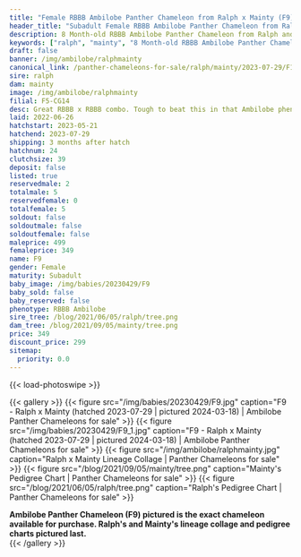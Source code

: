 ```yaml
---
title: "Female RBBB Ambilobe Panther Chameleon from Ralph x Mainty (F9)"
header_title: "Subadult Female RBBB Ambilobe Panther Chameleon from Ralph x Mainty | F9"
description: 8 Month-old RBBB Ambilobe Panther Chameleon from Ralph and Mainty. Great RBBB x RBBB combo. Tough to beat this in that Ambilobe phenotype. We've included sire and dam dendrograms if available, but you can view our Ralph or Mainty breeder pages for more information.
keywords: ["ralph", "mainty", "8 Month-old RBBB Ambilobe Panther Chameleon", "baby chameleons for sale", "buy panther chameleon", "panther for sale", "ambilobe panther chameleons for sale", "ambilobe panther chameleon for sale"]
draft: false
banner: /img/ambilobe/ralphmainty
canonical_link: /panther-chameleons-for-sale/ralph/mainty/2023-07-29/F10/
sire: ralph
dam: mainty
image: /img/ambilobe/ralphmainty
filial: F5-CG14
desc: Great RBBB x RBBB combo. Tough to beat this in that Ambilobe phenotype.
laid: 2022-06-26
hatchstart: 2023-05-21
hatchend: 2023-07-29
shipping: 3 months after hatch
hatchnum: 24
clutchsize: 39
deposit: false
listed: true
reservedmale: 2
totalmale: 5
reservedfemale: 0
totalfemale: 5
soldout: false
soldoutmale: false
soldoutfemale: false
maleprice: 499
femaleprice: 349
name: F9
gender: Female
maturity: Subadult
baby_image: /img/babies/20230429/F9
baby_sold: false
baby_reserved: false
phenotype: RBBB Ambilobe
sire_tree: /blog/2021/06/05/ralph/tree.png
dam_tree: /blog/2021/09/05/mainty/tree.png
price: 349
discount_price: 299
sitemap: 
  priority: 0.0
---
```


{{< load-photoswipe >}}

{{< gallery >}}
  {{< figure src="/img/babies/20230429/F9.jpg" caption="F9 - Ralph x Mainty (hatched 2023-07-29 | pictured 2024-03-18) | Ambilobe Panther Chameleons for sale" >}}
  {{< figure src="/img/babies/20230429/F9_1.jpg" caption="F9 - Ralph x Mainty (hatched 2023-07-29 | pictured 2024-03-18) | Ambilobe Panther Chameleons for sale" >}}
  {{< figure src="/img/ambilobe/ralphmainty.jpg" caption="Ralph x Mainty Lineage Collage | Panther Chameleons for sale" >}}
  {{< figure src="/blog/2021/09/05/mainty/tree.png" caption="Mainty's Pedigree Chart | Panther Chameleons for sale" >}}
  {{< figure src="/blog/2021/06/05/ralph/tree.png" caption="Ralph's Pedigree Chart | Panther Chameleons for sale" >}}
  <figcaption itemprop="description"><strong>Ambilobe Panther Chameleon (F9) pictured is the exact chameleon available for purchase. Ralph's and Mainty's lineage collage and pedigree charts pictured last.</strong></figcaption>
{{< /gallery >}}
